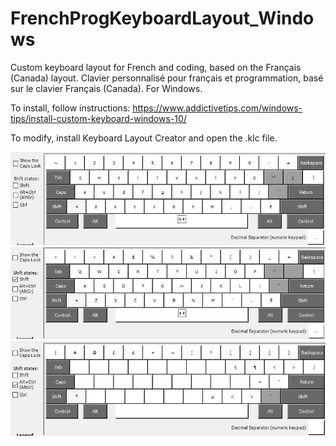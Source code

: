 # FrenchProgKeyboardLayout_Windows

Custom keyboard layout for French and coding, based on the Français (Canada) layout.
Clavier personnalisé pour français et programmation, basé sur le clavier Français (Canada). 
For Windows.

To install, follow instructions: https://www.addictivetips.com/windows-tips/install-custom-keyboard-windows-10/

To modify, install Keyboard Layout Creator and open the .klc file.

![alt text](https://github.com/AtrashDingDong/FrenchProgKeyboardLayout_Windows/blob/main/layout01.jpg?raw=true)
![alt text](https://github.com/AtrashDingDong/FrenchProgKeyboardLayout_Windows/blob/main/layout02_shift.jpg?raw=true)
![alt text](https://github.com/AtrashDingDong/FrenchProgKeyboardLayout_Windows/blob/main/layout03_alt.jpg?raw=true)
